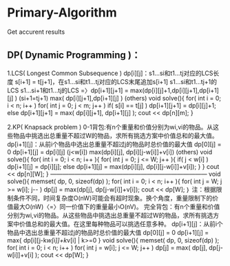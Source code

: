 Primary-Algorithm
=================
Get accurent results

DP( Dynamic Programming )：
----------------------
1.LCS( Longest Common Subsequence )
  dp[i][j]：s1...si和t1...tj对应的LCS长度
      s[i+1] = t[j+1]，在s1...si和t1...tj对应的LCS末尾追加s[i+1]
      s1...si和t1...tj+1的LCS
      s1...si+1和t1...tj的LCS
 =〉dp[i+1][j+1] = max(dp[i][j]+1,dp[i][j+1],dp[i+1][j] )     (si+1=tj+1)
                           max( dp[i][j+1],dp[i+1][j] )       (others)
    void solve(){
			for( int i = 0; i < n; i++ )
				for( int j = 0; j < m; j++ )
					if( s[i] == t[j] )
						dp[i+1][j+1] = dp[i][j]+1;
					else
						dp[i+1][j+1] = max( dp[i][j+1], dp[i+1][j] );
			cout << dp[n][m];
		}

2.KP( Knapsack problem )
   0-1背包:有n个重量和价值分别为wi,vi的物品。从这些物品中挑选出总重量不超过W的物品，求所有挑选方案中价值总和的最大值。
		dp[i+1][j]：从前i个物品中选出总重量不超过j的物品时总价值的最大值
		dp[0][j] = 0
		dp[i+1][j] = dp[i][j] (j<w[i])
								max(dp[i][j], dp[i][j-w[i]]+v[i]) (others)
		void solve(){
			for( int i = 0; i < n; i++ ){
				for( int j = 0; j <= W; j++ ){
					if( j < w[i] )
						dp[i+1][j] = dp[i][j];
					else
						dp[i+1][j] = max(dp[i][j], dp[i][j-w[i]]+v[i]);
				}
			}
			cout << dp[n][W];
		}
		——————————————————————————
		void solve(){
		  memset( dp, 0, sizeof(dp) );
			for( int i = 0; i < n; i++ ){
				for( int j = W; j >= w[i]; j-- )
					dp[j] = max(dp[j], dp[j-w[i]]+v[i]);
			cout << dp[W];
		｝
	注：根据限制条件不同，时间复杂度O(nW)可能会有超时现象。换个角度，重量限制下的价值最大O(nW)〈=〉同一价值下的重量最小O(nV)。
	完全背包：有n个重量和价值分别为wi,vi的物品。从这些物品中挑选出总重量不超过W的物品，求所有挑选方案中价值总和的最大值。在这里每种物品可以挑选任意多种。
		dp[i+1][j]：从前i个物品中选出总重量不超过j的物品时总价值的最大值
		dp[0][j] = 0
		dp[i+1][j] = max{ dp[i][j-k*w[i]]+k*v[i] | k>=0 }
		void solve(){
			memset( dp, 0, sizeof(dp) );
			for( int i = 0; i < n; i++ )
				for( int j = w[i]; j <= W; j++ )
					dp[j] = max( dp[j], dp[j-w[i]]+v[i] );
			cout << dp[W];
		}


 
